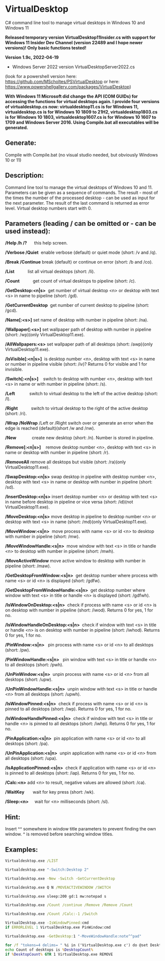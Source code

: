 # VirtualDesktop
C# command line tool to manage virtual desktops in Windows 10 and Windows 11

**Released temporary version VirtualDesktop11Insider.cs with support for Windows 11 Insider Dev Channel (version 22489 and I hope newer versions)! Only basic functions tested!**

**Version 1.9c, 2022-04-19**
- Windows Server 2022 version VirtualDesktopServer2022.cs

(look for a powershell version here: https://github.com/MScholtes/PSVirtualDesktop or here: https://www.powershellgallery.com/packages/VirtualDesktop)

**With Windows 11 Microsoft did change the API (COM GUIDs) for accessing the functions for virtual desktops again. I provide four versions of virtualdesktop.cs now: virtualdesktop11.cs is for Windows 11, virtualdesktop.cs is for Windows 10 1809 to 21H2, virtualdesktop1803.cs is for Windows 10 1803, virtualdesktop1607.cs is for Windows 10 1607 to 1709 and Windows Server 2016. Using Compile.bat all executables  will be generated.**

## Generate:
Compile with Compile.bat (no visual studio needed, but obviously Windows 10 or 11)

## Description:
Command line tool to manage the virtual desktops of Windows 10 and 11.
Parameters can be given as a sequence of commands. The result - most of the times the number of the processed desktop - can be used as input for the next parameter. The result of the last command is returned as error level.
Virtual desktop numbers start with 0.

## Parameters (leading / can be omitted or - can be used instead):
**/Help /h /?**      this help screen.

**/Verbose /Quiet**  enable verbose (default) or quiet mode (short: /v and /q).

**/Break /Continue** break (default) or continue on error (short: /b and /co).

**/List**            list all virtual desktops (short: /li).

**/Count**           get count of virtual desktops to pipeline (short: /c).

**/GetDesktop:&lt;n|s&gt;**  get number of virtual desktop &lt;n&gt; or desktop with text &lt;s&gt; in name to pipeline (short: /gd).

**/GetCurrentDesktop**  get number of current desktop to pipeline (short: /gcd).

**/Name[:&lt;s&gt;]**      set name of desktop with number in pipeline (short: /na).

**/Wallpaper[:&lt;s&gt;]**  set wallpaper path of desktop with number in pipeline (short: /wp)(only VirtualDesktop11.exe).

**/AllWallpapers:&lt;s&gt;**  set wallpaper path of all desktops (short: /awp)(only VirtualDesktop11.exe).

**/IsVisible[:&lt;n|s&gt;]**  is desktop number &lt;n&gt;, desktop with text &lt;s&gt; in name or number in pipeline visible (short: /iv)? Returns 0 for visible and 1 for invisible.

**/Switch[:&lt;n|s&gt;]**    switch to desktop with number &lt;n&gt;, desktop with text &lt;s&gt; in name or with number in pipeline (short: /s).

**/Left**            switch to virtual desktop to the left of the active desktop (short: /l).

**/Right**           switch to virtual desktop to the right of the active desktop (short: /ri).

**/Wrap /NoWrap**    /Left or /Right switch over or generate an error when the edge is reached (default)(short /w and /nw).

**/New**             create new desktop (short: /n). Number is stored in pipeline.

**/Remove[:&lt;n|s&gt;]**    remove desktop number &lt;n&gt;, desktop with text &lt;s&gt; in name or desktop with number in pipeline (short: /r).

**/RemoveAll**       remove all desktops but visible (short: /ra)(only VirtualDesktop11.exe).

**/SwapDesktop:&lt;n|s&gt;**  swap desktop in pipeline with desktop number &lt;n&gt;, desktop with text &lt;s&gt; in name or desktop with number in pipeline (short: /sd).

**/InsertDesktop:&lt;n|s&gt;**  insert desktop number &lt;n&gt; or desktop with text &lt;s&gt; in name before desktop in pipeline or vice versa (short: /id)(not VirtualDesktop11.exe).

**/MoveDesktop:&lt;n|s&gt;**  move desktop in pipeline to desktop number &lt;n&gt; or desktop with text &lt;s&gt; in name (short: /md)(only VirtualDesktop11.exe).

**/MoveWindow:&lt;s|n&gt;**  move process with name &lt;s&gt; or id &lt;n&gt; to desktop with number in pipeline (short: /mw).

**/MoveWindowHandle:&lt;s|n&gt;**  move window with text &lt;s&gt; in title or handle &lt;n&gt; to desktop with number in pipeline (short: /mwh).

**/MoveActiveWindow**  move active window to desktop with number in pipeline (short: /maw).

**/GetDesktopFromWindow:&lt;s|n&gt;**  get desktop number where process with name &lt;s&gt; or id &lt;n&gt; is displayed (short: /gdfw).

**/GetDesktopFromWindowHandle:&lt;s|n&gt;**  get desktop number where window with text &lt;s&gt; in title or handle &lt;n&gt; is displayed (short: /gdfwh).

**/IsWindowOnDesktop:&lt;s|n&gt;**  check if process with name &lt;s&gt; or id &lt;n&gt; is on desktop with number in pipeline (short: /iwod). Returns 0 for yes, 1 for no.

**/IsWindowHandleOnDesktop:&lt;s|n&gt;**  check if window with text &lt;s&gt; in title or handle &lt;n&gt; is on desktop with number in pipeline (short: /iwhod). Returns 0 for yes, 1 for no.

**/PinWindow:&lt;s|n&gt;**   pin process with name &lt;s&gt; or id &lt;n&gt; to all desktops (short: /pw).

**/PinWindowHandle:&lt;s|n&gt;**   pin window with text &lt;s&gt; in title or handle &lt;n&gt; to all desktops (short: /pwh).

**/UnPinWindow:&lt;s|n&gt;**  unpin process with name &lt;s&gt; or id &lt;n&gt; from all desktops (short: /upw).

**/UnPinWindowHandle:&lt;s|n&gt;**  unpin window with text &lt;s&gt; in title or handle &lt;n&gt; from all desktops (short: /upwh).

**/IsWindowPinned:&lt;s|n&gt;**  check if process with name &lt;s&gt; or id &lt;n&gt; is pinned to all desktops (short: /iwp). Returns 0 for yes, 1 for no.

**/IsWindowHandlePinned:&lt;s|n&gt;**  check if window with text &lt;s&gt; in title or handle &lt;n&gt; is pinned to all desktops (short: /iwhp). Returns 0 for yes, 1 for no.

**/PinApplication:&lt;s|n&gt;**  pin application with name &lt;s&gt; or id &lt;n&gt; to all desktops (short: /pa).

**/UnPinApplication:&lt;s|n&gt;**  unpin application with name &lt;s&gt; or id &lt;n&gt; from all desktops (short: /upa).

**/IsApplicationPinned:&lt;s|n&gt;**  check if application with name &lt;s&gt; or id &lt;n&gt; is pinned to all desktops (short: /iap). Returns 0 for yes, 1 for no.

**/Calc:&lt;n&gt;**        add &lt;n&gt; to result, negative values are allowed (short: /ca).

**/WaitKey**       wait for key press (short: /wk).

**/Sleep:&lt;n&gt;**     wait for &lt;n&gt; milliseconds (short: /sl).

## Hint:
Insert ^^ somewhere in window title parameters to prevent finding the own window. ^ is removed before searching window titles.

## Examples:
```bat
Virtualdesktop.exe /LIST

Virtualdesktop.exe "-Switch:Desktop 2"

Virtualdesktop.exe -New -Switch -GetCurrentDesktop

Virtualdesktop.exe Q N /MOVEACTIVEWINDOW /SWITCH

Virtualdesktop.exe sleep:200 gd:1 mw:notepad s

Virtualdesktop.exe /Count /continue /Remove /Remove /Count

Virtualdesktop.exe /Count /Calc:-1 /Switch

VirtualDesktop.exe -IsWindowPinned:cmd
if ERRORLEVEL 1 VirtualDesktop.exe PinWindow:cmd

Virtualdesktop.exe -GetDesktop:1 "-MoveWindowHandle:note^^pad"

for /f "tokens=4 delims= " %i in ('VirtualDesktop.exe c') do @set DesktopCount=%i
echo Count of desktops is %DesktopCount%
if %DesktopCount% GTR 1 VirtualDesktop.exe REMOVE
```
